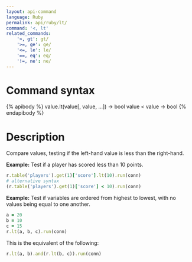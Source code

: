 ```yaml
---
layout: api-command
language: Ruby
permalink: api/ruby/lt/
command: '<, lt'
related_commands:
    '>, gt': gt/
    '>=, ge': ge/
    '<=, le': le/
    '==, eq': eq/
    '!=, ne': ne/
---
```


# Command syntax #

{% apibody %}
value.lt(value[, value, ...]) &rarr; bool
value < value &rarr; bool
{% endapibody %}

# Description #

Compare values, testing if the left-hand value is less than the right-hand.

__Example:__ Test if a player has scored less than 10 points.

```rb
r.table('players').get(1)['score'].lt(10).run(conn)
# alternative syntax
(r.table('players').get(1)['score'] < 10).run(conn)
```

__Example:__ Test if variables are ordered from highest to lowest, with no values being equal to one another.

```rb
a = 20
b = 10
c = 15
r.lt(a, b, c).run(conn)
```

This is the equivalent of the following:

```rb
r.lt(a, b).and(r.lt(b, c)).run(conn)
```
